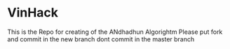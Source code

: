 # VinHack
This is the Repo for creating of the ANdhadhun Algorightm
Please put fork and commit in the new branch dont commit in the master branch
